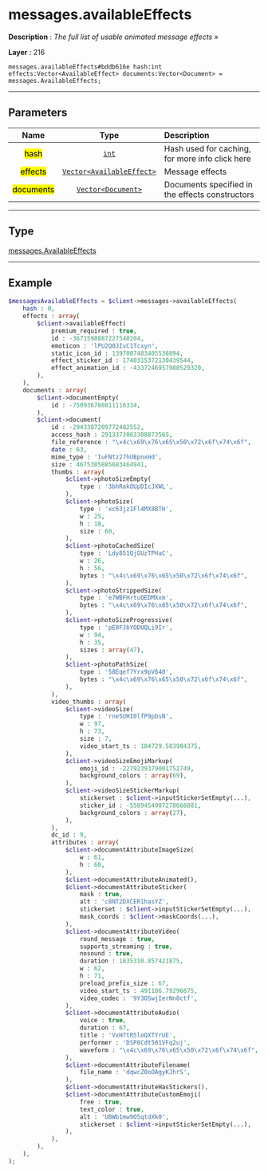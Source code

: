 # messages.availableEffects

**Description** : *The full list of usable animated message effects &raquo;*

**Layer** : 216

```tl
messages.availableEffects#bddb616e hash:int effects:Vector<AvailableEffect> documents:Vector<Document> = messages.AvailableEffects;
```

---

## Parameters

| Name | Type | Description |
| :---: | :---: | :--- |
| <mark>hash</mark> | [`int`](type/int) | Hash used for caching, for more info click here |
| <mark>effects</mark> | [`Vector<AvailableEffect>`](type/AvailableEffect) | Message effects |
| <mark>documents</mark> | [`Vector<Document>`](type/Document) | Documents specified in the effects constructors |

---

## Type

[messages.AvailableEffects](type/messages.AvailableEffects)

---

## Example

```php
$messagesAvailableEffects = $client->messages->availableEffects(
	hash : 0,
	effects : array(
		$client->availableEffect(
			premium_required : true,
			id : -3671598887227540204,
			emoticon : 'lPU2Q0JIvC1Tcxyn',
			static_icon_id : 1397007483405538894,
			effect_sticker_id : 1740315372130439544,
			effect_animation_id : -4337246957980529320,
		),
	),
	documents : array(
		$client->documentEmpty(
			id : -750936788811116334,
		),
		$client->document(
			id : -2943387209772482552,
			access_hash : 2913373063308873565,
			file_reference : "\x4c\x69\x76\x65\x50\x72\x6f\x74\x6f",
			date : 63,
			mime_type : 'IuFNtz27hUBpnxHd',
			size : 4675305885683464941,
			thumbs : array(
				$client->photoSizeEmpty(
					type : '3bhRakOUpDIcJXWL',
				),
				$client->photoSize(
					type : 'xc63jz1Fl4MX8BTH',
					w : 25,
					h : 18,
					size : 60,
				),
				$client->photoCachedSize(
					type : 'Ldy851QjGUzTPHaC',
					w : 26,
					h : 56,
					bytes : "\x4c\x69\x76\x65\x50\x72\x6f\x74\x6f",
				),
				$client->photoStrippedSize(
					type : 'e7WBFHrtuQEDMXxm',
					bytes : "\x4c\x69\x76\x65\x50\x72\x6f\x74\x6f",
				),
				$client->photoSizeProgressive(
					type : 'pE0FJbYODUQLi9Ir',
					w : 94,
					h : 35,
					sizes : array(47),
				),
				$client->photoPathSize(
					type : '58Eqef7Yrx9pV640',
					bytes : "\x4c\x69\x76\x65\x50\x72\x6f\x74\x6f",
				),
			),
			video_thumbs : array(
				$client->videoSize(
					type : 'rne5UHI0lfP9pbsN',
					w : 97,
					h : 73,
					size : 7,
					video_start_ts : 184729.583984375,
				),
				$client->videoSizeEmojiMarkup(
					emoji_id : -2279239379001752749,
					background_colors : array(69),
				),
				$client->videoSizeStickerMarkup(
					stickerset : $client->inputStickerSetEmpty(...),
					sticker_id : -5589454907278668881,
					background_colors : array(27),
				),
			),
			dc_id : 9,
			attributes : array(
				$client->documentAttributeImageSize(
					w : 61,
					h : 60,
				),
				$client->documentAttributeAnimated(),
				$client->documentAttributeSticker(
					mask : true,
					alt : 'c8NT2DXCER1hasYZ',
					stickerset : $client->inputStickerSetEmpty(...),
					mask_coords : $client->maskCoords(...),
				),
				$client->documentAttributeVideo(
					round_message : true,
					supports_streaming : true,
					nosound : true,
					duration : 1835310.857421875,
					w : 62,
					h : 71,
					preload_prefix_size : 67,
					video_start_ts : 491186.79296875,
					video_codec : '9Y3OSwjIerNn8ctf',
				),
				$client->documentAttributeAudio(
					voice : true,
					duration : 67,
					title : 'VxH7tR5loQXTYrUE',
					performer : 'DSP8Cdt501VFq2uj',
					waveform : "\x4c\x69\x76\x65\x50\x72\x6f\x74\x6f",
				),
				$client->documentAttributeFilename(
					file_name : 'dqwcZ0oOAgyKJhrS',
				),
				$client->documentAttributeHasStickers(),
				$client->documentAttributeCustomEmoji(
					free : true,
					text_color : true,
					alt : 'UBWb1mw9O5qtdXk0',
					stickerset : $client->inputStickerSetEmpty(...),
				),
			),
		),
	),
);
```